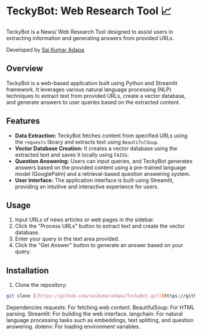 # TeckyBot: Web Research Tool 📈

TeckyBot is a News/ Web Research Tool designed to assist users in extracting information and generating answers from provided URLs.

Developed by [Sai Kumar Adapa](https://www.linkedin.com/in/sai-kumar-adapa-5a16b2228/)

## Overview

TeckyBot is a web-based application built using Python and Streamlit framework. It leverages various natural language processing (NLP) techniques to extract text from provided URLs, create a vector database, and generate answers to user queries based on the extracted content.

## Features

- **Data Extraction:** TeckyBot fetches content from specified URLs using the `requests` library and extracts text using `BeautifulSoup`.
- **Vector Database Creation:** It creates a vector database using the extracted text and saves it locally using `FAISS`.
- **Question Answering:** Users can input queries, and TeckyBot generates answers based on the provided content using a pre-trained language model (GooglePalm) and a retrieval-based question answering system.
- **User Interface:** The application interface is built using Streamlit, providing an intuitive and interactive experience for users.

## Usage

1. Input URLs of news articles or web pages in the sidebar.
2. Click the "Process URLs" button to extract text and create the vector database.
3. Enter your query in the text area provided.
4. Click the "Get Answer" button to generate an answer based on your query.

## Installation

1. Clone the repository:

```bash
git clone [[https://github.com/saikumaradapa/TeckyBot.git](https://github.com/saikumaradapa/Web_And_News_Research_Tool_with_LLMs_AI)](https://github.com/saikumaradapa/Web_And_News_Research_Tool_with_LLMs_AI.git)
```

Dependencies
requests: For fetching web content.
BeautifulSoup: For HTML parsing.
Streamlit: For building the web interface.
langchain: For natural language processing tasks such as embeddings, text splitting, and question answering.
dotenv: For loading environment variables.
